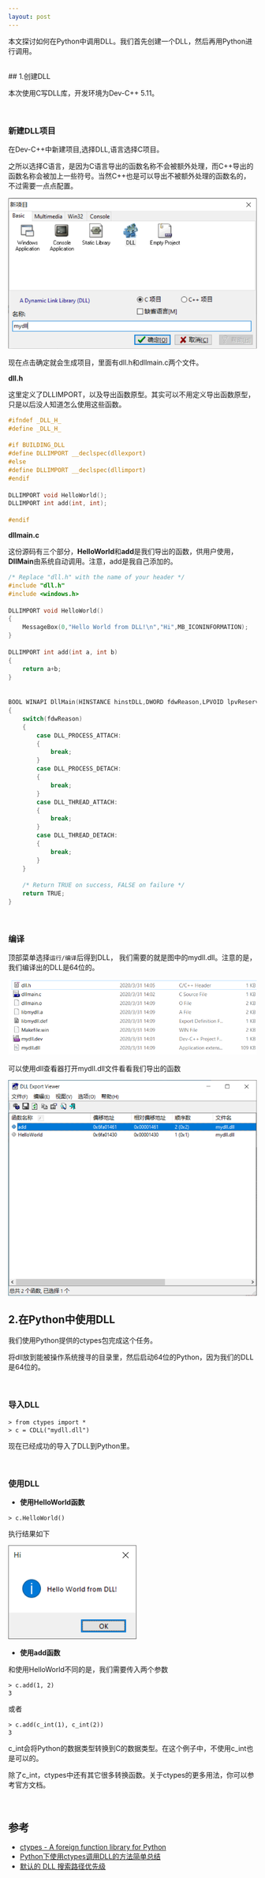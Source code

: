 ```yaml
---
layout: post
---
```

本文探讨如何在Python中调用DLL。我们首先创建一个DLL，然后再用Python进行调用。

<br>
## 1.创建DLL

本次使用C写DLL库，开发环境为Dev-C++ 5.11。

<br>

### 新建DLL项目

在Dev-C++中新建项目,选择DLL,语言选择C项目。

之所以选择C语言，是因为C语言导出的函数名称不会被额外处理，而C++导出的函数名称会被加上一些符号。当然C++也是可以导出不被额外处理的函数名的，不过需要一点点配置。

![image-20200331140111314](/assets/image-20200331140111314.png)

现在点击确定就会生成项目，里面有dll.h和dllmain.c两个文件。

**dll.h**

这里定义了DLLIMPORT，以及导出函数原型。其实可以不用定义导出函数原型，只是以后没人知道怎么使用这些函数。

```c
#ifndef _DLL_H_
#define _DLL_H_

#if BUILDING_DLL
#define DLLIMPORT __declspec(dllexport)
#else
#define DLLIMPORT __declspec(dllimport)
#endif

DLLIMPORT void HelloWorld();
DLLIMPORT int add(int, int);

#endif
```



**dllmain.c**

这份源码有三个部分，**HelloWorld**和**add**是我们导出的函数，供用户使用，**DllMain**由系统自动调用。注意，add是我自己添加的。

```c
/* Replace "dll.h" with the name of your header */
#include "dll.h"
#include <windows.h>

DLLIMPORT void HelloWorld()
{
	MessageBox(0,"Hello World from DLL!\n","Hi",MB_ICONINFORMATION);
}

DLLIMPORT int add(int a, int b)
{
	return a+b;
}


BOOL WINAPI DllMain(HINSTANCE hinstDLL,DWORD fdwReason,LPVOID lpvReserved)
{
	switch(fdwReason)
	{
		case DLL_PROCESS_ATTACH:
		{
			break;
		}
		case DLL_PROCESS_DETACH:
		{
			break;
		}
		case DLL_THREAD_ATTACH:
		{
			break;
		}
		case DLL_THREAD_DETACH:
		{
			break;
		}
	}
	
	/* Return TRUE on success, FALSE on failure */
	return TRUE;
}
```

<br>

### 编译

顶部菜单选择`运行/编译`后得到DLL， 我们需要的就是图中的mydll.dll。注意的是，我们编译出的DLL是64位的。

![image-20200331141047704](/assets/image-20200331141047704.png)

可以使用dll查看器打开mydll.dll文件看看我们导出的函数

<img src="/assets/image-20200331141354227.png" alt="image-20200331141354227" style="zoom: 67%;" />

<br>

## 2.在Python中使用DLL
我们使用Python提供的ctypes包完成这个任务。

将dll放到能被操作系统搜寻的目录里，然后启动64位的Python，因为我们的DLL是64位的。

<br>

### 导入DLL

```
> from ctypes import *
> c = CDLL("mydll.dll")
```

现在已经成功的导入了DLL到Python里。

<br>

### 使用DLL

- **使用HelloWorld函数**

```
> c.HelloWorld()
```

执行结果如下

![image-20200331141436496](/assets/image-20200331141436496.png)

- **使用add函数**

和使用HelloWorld不同的是，我们需要传入两个参数

```
> c.add(1, 2)
3
```

或者

```
> c.add(c_int(1), c_int(2))
3
```

c_int会将Python的数据类型转换到C的数据类型。在这个例子中，不使用c_int也是可以的。

除了c_int，ctypes中还有其它很多转换函数。关于ctypes的更多用法，你可以参考官方文档。

<br>

## 参考

- [ctypes - A foreign function library for Python](https://docs.python.org/3/library/ctypes.htm)
- [Python下使用ctypes调用DLL的方法简单总结](http://www.5bug.wang/post/74.html)
- [默认的 DLL 搜索路径优先级](https://mazhuang.org/2014/07/13/dllsearch/)

